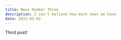 ```yaml
---
title: News Number Three
description: I can't believe how much news we have
date: 2022-05-02
---
```


Third post!
